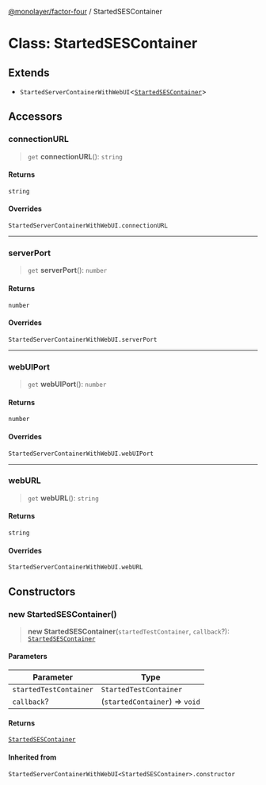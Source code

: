 [@monolayer/factor-four](../globals.md) / StartedSESContainer

# Class: StartedSESContainer

## Extends

- `StartedServerContainerWithWebUI`\<[`StartedSESContainer`](StartedSESContainer.md)\>

## Accessors

### connectionURL

> `get` **connectionURL**(): `string`

#### Returns

`string`

#### Overrides

`StartedServerContainerWithWebUI.connectionURL`

***

### serverPort

> `get` **serverPort**(): `number`

#### Returns

`number`

#### Overrides

`StartedServerContainerWithWebUI.serverPort`

***

### webUIPort

> `get` **webUIPort**(): `number`

#### Returns

`number`

#### Overrides

`StartedServerContainerWithWebUI.webUIPort`

***

### webURL

> `get` **webURL**(): `string`

#### Returns

`string`

#### Overrides

`StartedServerContainerWithWebUI.webURL`

## Constructors

### new StartedSESContainer()

> **new StartedSESContainer**(`startedTestContainer`, `callback`?): [`StartedSESContainer`](StartedSESContainer.md)

#### Parameters

| Parameter | Type |
| ------ | ------ |
| `startedTestContainer` | `StartedTestContainer` |
| `callback`? | (`startedContainer`) => `void` |

#### Returns

[`StartedSESContainer`](StartedSESContainer.md)

#### Inherited from

`StartedServerContainerWithWebUI<StartedSESContainer>.constructor`
